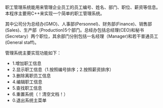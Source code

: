 职工管理系统能用来管理企业员工的员工编号、姓名、部门、职位、薪资等信息。本程序主要用C++来实现一个简单的职工管理系统。

其中公司分为总经办(GMO)、人事部(Personnel)、财务部(Finance)、销售部(Sales)、生产部（Production)5个部门。总经办包括总经理(CEO)和秘书(Secretary）两个职位，其余部门分别包括一名经理（Manager)和若干普通员工(General staff)。

管理系统主要实现功能如下：
- 1.增加职工信息
- 2.显示职工信息（1.按照编号排序；2.按照薪资排序）
- 3.删除离职员工信息
- 4.编辑职工信息
- 5.查找职工信息
- 6.重置系统（！清空文档！）
- 0.退出系统主菜单
